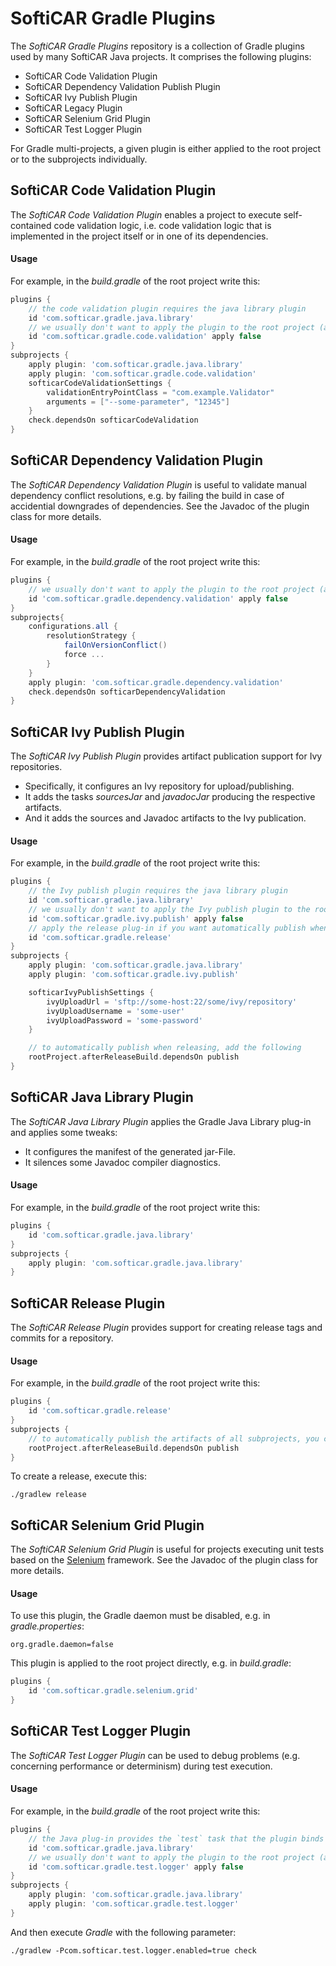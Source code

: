 # SoftiCAR Gradle Plugins

The _SoftiCAR Gradle Plugins_ repository is a collection of Gradle plugins used by many SoftiCAR Java projects. It comprises the following plugins:

* SoftiCAR Code Validation Plugin
* SoftiCAR Dependency Validation Publish Plugin
* SoftiCAR Ivy Publish Plugin
* SoftiCAR Legacy Plugin
* SoftiCAR Selenium Grid Plugin
* SoftiCAR Test Logger Plugin

For Gradle multi-projects, a given plugin is either applied to the root project or to the subprojects individually.

## SoftiCAR Code Validation Plugin

The _SoftiCAR Code Validation Plugin_ enables a project to execute self-contained code validation logic, i.e. code validation logic that is implemented in the project itself or in one of its dependencies.

#### Usage

For example, in the _build.gradle_ of the root project write this:
```gradle
plugins {
	// the code validation plugin requires the java library plugin
	id 'com.softicar.gradle.java.library'
	// we usually don't want to apply the plugin to the root project (apply false)
	id 'com.softicar.gradle.code.validation' apply false
}
subprojects {
	apply plugin: 'com.softicar.gradle.java.library'
	apply plugin: 'com.softicar.gradle.code.validation'
	softicarCodeValidationSettings {
		validationEntryPointClass = "com.example.Validator"
		arguments = ["--some-parameter", "12345"]
	}
	check.dependsOn softicarCodeValidation
}
```

## SoftiCAR Dependency Validation Plugin

The _SoftiCAR Dependency Validation Plugin_ is useful to validate manual dependency conflict resolutions, e.g. by failing the build in case of accidential downgrades of dependencies. See the Javadoc of the plugin class for more details.

#### Usage

For example, in the _build.gradle_ of the root project write this:
```gradle
plugins {
	// we usually don't want to apply the plugin to the root project (apply false)
	id 'com.softicar.gradle.dependency.validation' apply false
}
subprojects{
	configurations.all {
		resolutionStrategy {
			failOnVersionConflict()
			force ...
		}
	}
	apply plugin: 'com.softicar.gradle.dependency.validation'
	check.dependsOn softicarDependencyValidation
}
```

## SoftiCAR Ivy Publish Plugin

The _SoftiCAR Ivy Publish Plugin_ provides artifact publication support for Ivy repositories.

* Specifically, it configures an Ivy repository for upload/publishing.
* It adds the tasks _sourcesJar_ and _javadocJar_ producing the respective artifacts.
* And it adds the sources and Javadoc artifacts to the Ivy publication.

#### Usage

For example, in the _build.gradle_ of the root project write this:
```gradle
plugins {
	// the Ivy publish plugin requires the java library plugin
	id 'com.softicar.gradle.java.library'
	// we usually don't want to apply the Ivy publish plugin to the root project (apply false)
	id 'com.softicar.gradle.ivy.publish' apply false
	// apply the release plug-in if you want automatically publish when releasing
	id 'com.softicar.gradle.release'
}
subprojects {
	apply plugin: 'com.softicar.gradle.java.library'
	apply plugin: 'com.softicar.gradle.ivy.publish'

	softicarIvyPublishSettings {
		ivyUploadUrl = 'sftp://some-host:22/some/ivy/repository'
		ivyUploadUsername = 'some-user'
		ivyUploadPassword = 'some-password'
	}

	// to automatically publish when releasing, add the following
	rootProject.afterReleaseBuild.dependsOn publish
}
```

## SoftiCAR Java Library Plugin

The _SoftiCAR Java Library Plugin_ applies the Gradle Java Library plug-in and applies some tweaks:
* It configures the manifest of the generated jar-File.
* It silences some Javadoc compiler diagnostics.

#### Usage

For example, in the _build.gradle_ of the root project write this:
```gradle
plugins {
	id 'com.softicar.gradle.java.library'
}
subprojects {
	apply plugin: 'com.softicar.gradle.java.library'
}
```

## SoftiCAR Release Plugin

The _SoftiCAR Release Plugin_ provides support for creating release tags and commits for a repository.

#### Usage

For example, in the _build.gradle_ of the root project write this:
```gradle
plugins {
	id 'com.softicar.gradle.release'
}
subprojects {
	// to automatically publish the artifacts of all subprojects, you can do this
	rootProject.afterReleaseBuild.dependsOn publish
}
```

To create a release, execute this:
```
./gradlew release
```

## SoftiCAR Selenium Grid Plugin

The _SoftiCAR Selenium Grid Plugin_ is useful for projects executing unit tests based on the [Selenium](https://www.selenium.dev/) framework. See the Javadoc of the plugin class for more details.

#### Usage

To use this plugin, the Gradle daemon must be disabled, e.g. in _gradle.properties_:
```
org.gradle.daemon=false
```

This plugin is applied to the root project directly, e.g. in _build.gradle_:
```gradle
plugins {
	id 'com.softicar.gradle.selenium.grid'
}
```

## SoftiCAR Test Logger Plugin

The _SoftiCAR Test Logger Plugin_ can be used to debug problems (e.g. concerning performance or determinism) during test execution.

#### Usage

For example, in the _build.gradle_ of the root project write this:
```gradle
plugins {
	// the Java plug-in provides the `test` task that the plugin binds to
	id 'com.softicar.gradle.java.library'
	// we usually don't want to apply the plugin to the root project (apply false)
	id 'com.softicar.gradle.test.logger' apply false
}
subprojects {
	apply plugin: 'com.softicar.gradle.java.library'
	apply plugin: 'com.softicar.gradle.test.logger'
}
```

And then execute _Gradle_ with the following parameter:
```
./gradlew -Pcom.softicar.test.logger.enabled=true check
```
